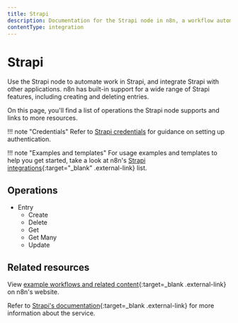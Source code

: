 ```yaml
---
title: Strapi
description: Documentation for the Strapi node in n8n, a workflow automation platform. Includes details of operations and configuration, and links to examples and credentials information.
contentType: integration
---
```


# Strapi

Use the Strapi node to automate work in Strapi, and integrate Strapi with other applications. n8n has built-in support for a wide range of Strapi features, including creating and deleting entries. 

On this page, you'll find a list of operations the Strapi node supports and links to more resources.

!!! note "Credentials"
    Refer to [Strapi credentials](/integrations/builtin/credentials/strapi/) for guidance on setting up authentication. 

!!! note "Examples and templates"
    For usage examples and templates to help you get started, take a look at n8n's [Strapi integrations](https://n8n.io/integrations/strapi/){:target="_blank" .external-link} list.


## Operations

* Entry
    * Create
    * Delete
    * Get
    * Get Many
    * Update


## Related resources

View [example workflows and related content](https://n8n.io/integrations/strapi/){:target=_blank .external-link} on n8n's website.

Refer to [Strapi's documentation](https://docs.strapi.io/dev-docs/api/rest){:target=_blank .external-link} for more information about the service.
